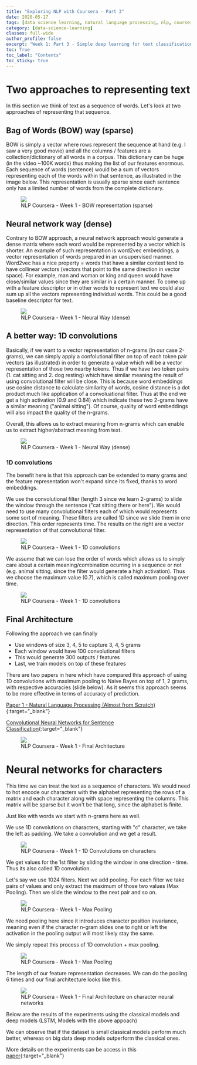```yaml
---
title: "Exploring NLP with Coursera - Part 3"
date: 2020-05-17
tags: [data science learning, natural language processing, nlp, coursera]
category: [data-science-learning]
classes: full-wide
author_profile: false
excerpt: "Week 1: Part 3 - Simple deep learning for text classification"
toc: True
toc_label: "Contents"
toc_sticky: true
---
```


# Two approaches to representing text

In this section we think of text as a sequence of words. Let's look at two approaches of representing that sequence.

## Bag of Words (BOW) way (sparse)

BOW is simply a vector where rows represent the sequence at hand (e.g. I saw a very good movie) and all the columns / features are a collection/dictionary of all words in a corpus. This dictionary can be huge (in the video ~100K words) thus making the list of our features enormous. Each sequence of words (sentence) would be a sum of vectors representing each of the words within that sentence, as illustrated in the image below. This representation is usually sparse since each sentence only has a limited number of words from the complete dictionary.

<figure>
    <img src="https://raw.githubusercontent.com/KamranMK/kamranmk.github.io/master/images/coursera-nlp/coursera-nlp-w1-21.png">
    <figcaption>NLP Coursera - Week 1 - BOW representation (sparse)</figcaption>
</figure>

## Neural network way (dense)

Contrary to BOW approach, a neural network approach would generate a dense matrix where each word would be represented by a vector which is shorter. An example of such representation is word2vec embeddings, a vector representation of words prepared in an unsupervised manner. Word2vec has a nice property = words that have a similar context tend to have collinear vectors (vectors that point to the same direction in vector space). For example, man and woman or king and queen would have close/similar values since they are similar in a certain manner.
To come up with a feature descriptor or in other words to represent text we could also sum up all the vectors representing individual words. This could be a good baseline descriptor for text.

<figure>
    <img src="https://raw.githubusercontent.com/KamranMK/kamranmk.github.io/master/images/coursera-nlp/coursera-nlp-w1-22.png">
    <figcaption>NLP Coursera - Week 1 - Neural Way (dense)</figcaption>
</figure>


## A better way: 1D convolutions

Basically, if we want to a vector representation of n-grams (in our case 2-grams), we can simply apply a confolutional filter on top of each token pair vectors (as illustrated) in order to generate a value which will be a vector representation of those two nearby tokens. Thus if we have two token pairs (1. cat sitting and 2. dog resting) which have similar meaning the result of using convolutional filter will be close. This is because word embeddings use cosine distance to calculate similarity of words, cosine distance is a dot product much like application of a convoluational filter. Thus at the end we get a high activation (0.9 and 0.84) which indicate these two 2-grams have a similar meaning ("animal sitting"). Of course, quality of word embeddings will also impact the quality of the n-grams. 

Overall, this allows us to extract meaning from n-grams which can enable us to extract higher/abstract meaning from text.

<figure>
    <img src="https://raw.githubusercontent.com/KamranMK/kamranmk.github.io/master/images/coursera-nlp/coursera-nlp-w1-23.png">
    <figcaption>NLP Coursera - Week 1 - Neural Way (dense)</figcaption>
</figure>

### 1D convolutions

The benefit here is that this approach can be extended to many grams and the feature representation won't expand since its fixed, thanks to word embeddings.

We use the convolutional filter (length 3 since we learn 2-grams) to slide the window through the sentence ("cat sitting there or here"). We would need to use many convolutional filters each of which would represents some sort of meaning. These filters are called 1D since we slide them in one direction. This order represents time. The results on the right are a vector representation of that convolutional filter. 

<figure>
    <img src="https://raw.githubusercontent.com/KamranMK/kamranmk.github.io/master/images/coursera-nlp/coursera-nlp-w1-24.png">
    <figcaption>NLP Coursera - Week 1 - 1D convolutions
    </figcaption>
</figure>

We assume that we can lose the order of words which allows us to simply care about a certain meaning/combination ocurring in a sequence or not (e.g. animal sitting, since the filter would generate a high activation). Thus we choose the maximum value (0.7), which is called maximum pooling over time.

<figure>
    <img src="https://raw.githubusercontent.com/KamranMK/kamranmk.github.io/master/images/coursera-nlp/coursera-nlp-w1-25.png">
    <figcaption>NLP Coursera - Week 1 - 1D convolutions
    </figcaption>
</figure>


## Final Architecture

Following the approach we can finally

* Use windows of size 3, 4, 5 to capture 3, 4, 5 grams
* Each window would have 100 convolutional filters
* This would generate 300 outputs / features
* Last, we train models on top of these features

There are two papers in here which have compared this approach of using 1D convolutions with maximum pooling to Naive Bayes on top of 1, 2 grams, with respective accuracies (slide below). As it seems this approach seems to be more effective in terms of accuracy of prediction.

[Paper 1 - Natural Language Processing (Almost from Scratch)](http://jmlr.org/papers/volume12/collobert11a/collobert11a.pdf){:target="_blank"}

[Convolutional Neural Networks for Sentence Classification](https://arxiv.org/pdf/1408.5882.pdf){:target="_blank"}

<figure>
    <img src="https://raw.githubusercontent.com/KamranMK/kamranmk.github.io/master/images/coursera-nlp/coursera-nlp-w1-26.png">
    <figcaption>NLP Coursera - Week 1 - Final Architecture
    </figcaption>
</figure>



# Neural networks for characters

This time we can treat the text as a sequence of characters. We would need to hot encode our characters with the alphabet representing the rows of a matrix and each character along with space representing the columns. This matrix will be sparse but it won't be that long, since the alphabet is finite.

Just like with words we start with n-grams here as well.

We use 1D convolutions on characters, starting with "c" character, we take the left as padding. We take a convolution and we get a result.

<figure>
    <img src="https://raw.githubusercontent.com/KamranMK/kamranmk.github.io/master/images/coursera-nlp/coursera-nlp-w1-27.png">
    <figcaption>NLP Coursera - Week 1 - 1D Convolutions on characters
    </figcaption>
</figure>

We get values for the 1st filter by sliding the window in one direction - time. Thus its also called 1D convolution.

Let's say we use 1024 filters. Next we add pooling. For each filter we take pairs of values and only extract the maximum of those two values (Max Pooling). Then we slide the window to the next pair and so on.

<figure>
    <img src="https://raw.githubusercontent.com/KamranMK/kamranmk.github.io/master/images/coursera-nlp/coursera-nlp-w1-28.png">
    <figcaption>NLP Coursera - Week 1 - Max Pooling
    </figcaption>
</figure>

We need pooling here since it introduces character position invariance, meaning even if the character n-gram slides one to right or left the activation in the pooling output will most likely stay the same.

We simply repeat this process of 1D convolution + max pooling.

<figure>
    <img src="https://raw.githubusercontent.com/KamranMK/kamranmk.github.io/master/images/coursera-nlp/coursera-nlp-w1-29.png">
    <figcaption>NLP Coursera - Week 1 - Max Pooling
    </figcaption>
</figure>

The length of our feature representation decreases. We can do the pooling 6 times and our final architecture looks like this.

<figure>
    <img src="https://raw.githubusercontent.com/KamranMK/kamranmk.github.io/master/images/coursera-nlp/coursera-nlp-w1-30.png">
    <figcaption>NLP Coursera - Week 1 - Final Architecture on character neural networks
    </figcaption>
</figure>

Below are the results of the experiments using the classical models and deep models (LSTM, Models with the above appoach)

We can observe that if the dataset is small classical models perform much better, whereas on big data deep models outperform the classical ones.



More details on the experiments can be access in this [paper](https://arxiv.org/pdf/1509.01626.pdf){:target="_blank"}